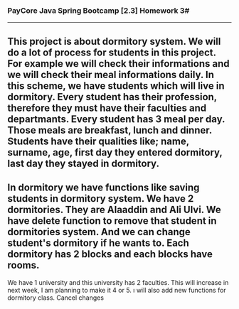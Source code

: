 ### PayCore Java Spring Bootcamp [2.3] Homework 3#
---


This project is about dormitory system. We will do a lot of process for students in this project. For
example we will check their informations and we will check their meal informations daily.
In this scheme, we have students which will live in dormitory. Every student has their profession,
therefore they must have their faculties and departmants. Every student has 3 meal per day. Those
meals are breakfast, lunch and dinner. Students have their qualities like; name, surname, age, first
day they entered dormitory, last day they stayed in dormitory. 
---
In dormitory we have functions like saving students in dormitory system. We have 2 dormitories. They
are Alaaddin and Ali Ulvi. We have delete function to remove that student in dormitories system. And
we can change student's dormitory if he wants to. Each dormitory has 2 blocks and each blocks have
rooms. 
---
We have 1 university and this university has 2 faculties. This will increase in next week, I am planning
to make it 4 or 5. ı will also add new functions for dormitory class. Cancel changes
